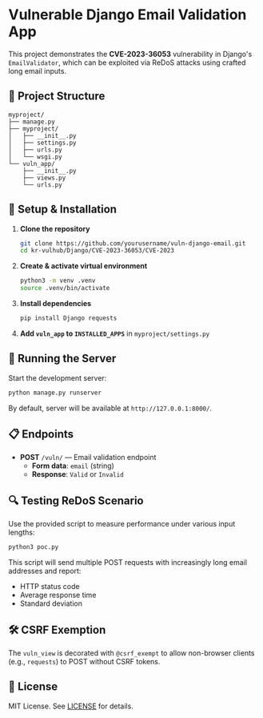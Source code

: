 # Vulnerable Django Email Validation App

This project demonstrates the **CVE-2023-36053** vulnerability in Django's `EmailValidator`, which can be exploited via ReDoS attacks using crafted long email inputs.

## 📂 Project Structure

```
myproject/
├── manage.py
├── myproject/
│   ├── __init__.py
│   ├── settings.py
│   ├── urls.py
│   └── wsgi.py
└── vuln_app/
    ├── __init__.py
    ├── views.py
    └── urls.py
```

## 🚀 Setup & Installation

1. **Clone the repository**
   ```bash
   git clone https://github.com/yourusername/vuln-django-email.git
   cd kr-vulhub/Django/CVE-2023-36053/CVE-2023
   ```
2. **Create & activate virtual environment**
   ```bash
   python3 -m venv .venv
   source .venv/bin/activate
   ```
3. **Install dependencies**
   ```bash
   pip install Django requests
   ```
4. **Add `vuln_app` to `INSTALLED_APPS`** in `myproject/settings.py`

## 🎯 Running the Server

Start the development server:
```bash
python manage.py runserver
```
By default, server will be available at `http://127.0.0.1:8000/`.

## 📋 Endpoints

- **POST** `/vuln/` — Email validation endpoint
  - **Form data**: `email` (string)
  - **Response**: `Valid` or `Invalid`

## 🔍 Testing ReDoS Scenario

Use the provided script to measure performance under various input lengths:

```bash
python3 poc.py
```

This script will send multiple POST requests with increasingly long email addresses and report:
- HTTP status code
- Average response time
- Standard deviation

## 🛠️ CSRF Exemption

The `vuln_view` is decorated with `@csrf_exempt` to allow non-browser clients (e.g., `requests`) to POST without CSRF tokens.

## 📄 License

MIT License. See [LICENSE](LICENSE) for details.
